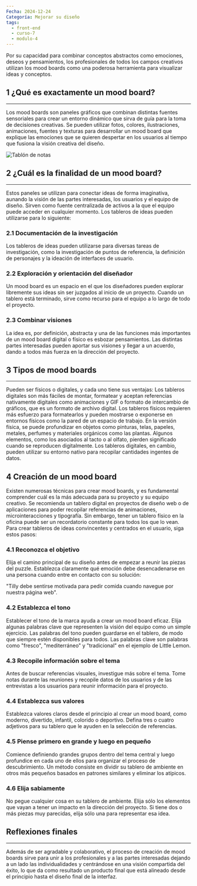 ```yaml
---
Fecha: 2024-12-24
Categoría: Mejorar su diseño
tags:
  - front-end
  - curso-7
  - modulo-4
---
```

Por su capacidad para combinar conceptos abstractos como emociones, deseos y pensamientos, los profesionales de todos los campos creativos utilizan los mood boards como una poderosa herramienta para visualizar ideas y conceptos.

## **1 ¿Qué es exactamente un mood board?**
---
Los mood boards son paneles gráficos que combinan distintas fuentes sensoriales para crear un entorno dinámico que sirva de guía para la toma de decisiones creativas. Se pueden utilizar fotos, colores, ilustraciones, animaciones, fuentes y texturas para desarrollar un mood board que explique las emociones que se quieren despertar en los usuarios al tiempo que fusiona la visión creativa del diseño.

![Tablón de notas](mood-board.webp)

## **2 ¿Cuál es la finalidad de un mood board?**
---
Estos paneles se utilizan para conectar ideas de forma imaginativa, aunando la visión de las partes interesadas, los usuarios y el equipo de diseño. Sirven como fuente centralizada de activos a la que el equipo puede acceder en cualquier momento. Los tableros de ideas pueden utilizarse para lo siguiente:

### **2.1 Documentación de la investigación**

Los tableros de ideas pueden utilizarse para diversas tareas de investigación, como la investigación de puntos de referencia, la definición de personajes y la ideación de interfaces de usuario.

### **2.2 Exploración y orientación del diseñador**

Un mood board es un espacio en el que los diseñadores pueden explorar libremente sus ideas sin ser juzgados al inicio de un proyecto. Cuando un tablero está terminado, sirve como recurso para el equipo a lo largo de todo el proyecto.

### **2.3 Combinar visiones**

La idea es, por definición, abstracta y una de las funciones más importantes de un mood board digital o físico es esbozar pensamientos. Las distintas partes interesadas pueden aportar sus visiones y llegar a un acuerdo, dando a todos más fuerza en la dirección del proyecto.

## **3 Tipos de mood boards**
---
Pueden ser físicos o digitales, y cada uno tiene sus ventajas: Los tableros digitales son más fáciles de montar, formatear y aceptan referencias nativamente digitales como animaciones y GIF o formato de intercambio de gráficos, que es un formato de archivo digital. Los tableros físicos requieren más esfuerzo para formatearlos y pueden mostrarse o exponerse en entornos físicos como la pared de un espacio de trabajo. En la versión física, se puede profundizar en objetos como pinturas, telas, papeles, metales, perfumes y materiales orgánicos como las plantas. Algunos elementos, como los asociados al tacto o al olfato, pierden significado cuando se reproducen digitalmente. Los tableros digitales, en cambio, pueden utilizar su entorno nativo para recopilar cantidades ingentes de datos.

## **4 Creación de un mood board**

Existen numerosas técnicas para crear mood boards, y es fundamental comprender cuál es la más adecuada para su proyecto y su equipo creativo. Se recomienda un tablero digital en proyectos de diseño web o de aplicaciones para poder recopilar referencias de animaciones, microinteracciones y tipografía. Sin embargo, tener un tablero físico en la oficina puede ser un recordatorio constante para todos los que lo vean. Para crear tableros de ideas convincentes y centrados en el usuario, siga estos pasos:

### **4.1 Reconozca el objetivo**

Elija el camino principal de su diseño antes de empezar a reunir las piezas del puzzle. Establezca claramente qué emoción debe desencadenarse en una persona cuando entre en contacto con su solución:

"Tilly debe sentirse motivada para pedir comida cuando navegue por nuestra página web".

### **4.2 Establezca el tono**

Establecer el tono de la marca ayuda a crear un mood board eficaz. Elija algunas palabras clave que representen la visión del equipo como un simple ejercicio. Las palabras del tono pueden guardarse en el tablero, de modo que siempre estén disponibles para todos. Las palabras clave son palabras como "fresco", "mediterráneo" y "tradicional" en el ejemplo de Little Lemon.

### **4.3 Recopile información sobre el tema**

Antes de buscar referencias visuales, investigue más sobre el tema. Tome notas durante las reuniones y recopile datos de los usuarios y de las entrevistas a los usuarios para reunir información para el proyecto.

### **4.4 Establezca sus valores**

Establezca valores claros desde el principio al crear un mood board, como moderno, divertido, infantil, colorido o deportivo. Defina tres o cuatro adjetivos para su tablero que le ayuden en la selección de referencias.

### **4.5 Piense primero en grande y luego en pequeño**

Comience definiendo grandes grupos dentro del tema central y luego profundice en cada uno de ellos para organizar el proceso de descubrimiento. Un método consiste en dividir su tablero de ambiente en otros más pequeños basados en patrones similares y eliminar los atípicos.

### **4.6 Elija sabiamente**

No pegue cualquier cosa en su tablero de ambiente. Elija sólo los elementos que vayan a tener un impacto en la dirección del proyecto. Si tiene dos o más piezas muy parecidas, elija sólo una para representar esa idea.

## **Reflexiones finales**
---
Además de ser agradable y colaborativo, el proceso de creación de mood boards sirve para unir a los profesionales y a las partes interesadas dejando a un lado las individualidades y centrándose en una visión compartida del éxito, lo que da como resultado un producto final que está alineado desde el principio hasta el diseño final de la interfaz.
